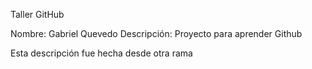 Taller GitHub

Nombre: Gabriel Quevedo
Descripción: Proyecto para aprender Github

Esta descripción fue hecha desde otra rama
